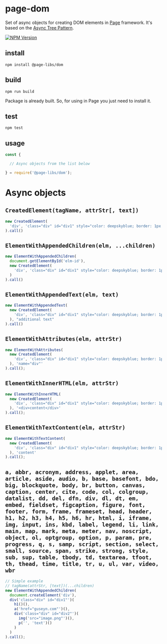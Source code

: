 # page-dom
Set of async objects for creating DOM elements in [Page](https://github.com/Guseyn/page) framework.  It's based on the [Async Tree Pattern](https://github.com/Guseyn/async-tree-patern/blob/master/Async_Tree_Patern.pdf).

[![NPM Version][npm-image]][npm-url]

## install

`npm install @page-libs/dom`

## build

`npm run build`

Package is already built. So, for using in Page you just need to install it.

## test

`npm test`

## usage

```js
const { 

  // Async objects from the list below

} = require('@page-libs/dom');

```

# Async objects

## `CreatedElement(tagName, attrStr[, text])`

```js
new CreatedElement(
  'div', 'class="div" id="div1" style="color: deepskyblue; border: 1px solid solid;"', "text"
).call()

```

## `ElementWithAppendedChildren(elm, ...children)`

```js
new ElementWithAppendedChildren(
  document.getElementById('elm-id'),
  new CreatedElement(
    'div', 'class="div" id="div1" style="color: deepskyblue; border: 1px solid solid;"', "text"
  )
).call()

```

## `ElementWithAppendedText(elm, text)`

```js
new ElementWithAppendedText(
  new CreatedElement(
    'div', 'class="div" id="div1" style="color: deepskyblue; border: 1px solid solid;"', "text"
  ), "additional text"
).call()

```

## `ElementWithAttributes(elm, attrStr)`

```js
new ElementWithAttributes(
  new CreatedElement(
    'div', 'class="div" id="div1" style="color: deepskyblue; border: 1px solid solid;"', "text"
  ), 'name="div"'
).call();

```

## `ElementWithInnerHTML(elm, attrStr)`

```js
new ElementWithInnerHTML(
  new CreatedElement(
    'div', 'class="div" id="div1" style="color: deepskyblue; border: 1px solid solid;"'
  ), '<div>content</div>'
).call();

```

## `ElementWithTextContent(elm, attrStr)`

```js
new ElementWithTextContent(
  new CreatedElement(
    'div', 'class="div" id="div1" style="color: deepskyblue; border: 1px solid solid;"'
  ), 'content'
).call();

```

## `a, abbr, acronym, address, applet, area, article, aside, audio, b, base, basefont, bdo, big, blockquote, body, br, button, canvas, caption, center, cite, code, col, colgroup, datalist, dd, del, dfn, div, dl, dt, em, embed, fieldset, figcaption, figure, font, footer, form, frame, frameset, head, header, h1, h2, h3, h4, h5, h6, hr, html, i, iframe, img, input, ins, kbd, label, legend, li, link, main, map, mark, meta, meter, nav, noscript, object, ol, optgroup, option, p, param, pre, progress, q, s, samp, script, section, select, small, source, span, strike, strong, style, sub, sup, table, tbody, td, textarea, tfoot, th, thead, time, title, tr, u, ul, var, video, wbr`

```js
// Simple example
// tagName(attrStr, [text])(...children)
new ElementWithAppendedChildren(
  document.createElement('div'),
  div('class="div" id="div1"')(
    h1()(), 
    a('href="guseyn.com"')(),
    div('class="div" id="div2"')(
      img('src="image.png"')(),
      p('', 'text')()
    )
  )
).call();

```

[npm-image]: https://img.shields.io/npm/v/@page-libs/dom.svg
[npm-url]: https://npmjs.org/package/@page-libs/dom
